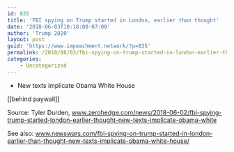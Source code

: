 ```yaml
---
id: 835
title: 'FBI spying on Trump started in London, earlier than thought'
date: '2018-06-03T10:18:00-07:00'
author: 'Trump 2020'
layout: post
guid: 'https://www.impeachment.network/?p=835'
permalink: /2018/06/03/fbi-spying-on-trump-started-in-london-earlier-than-thought/
categories:
    - Uncategorized
---
```


- New texts implicate Obama White House

\[\[behind paywall\]\]

Source: Tyler Durden, www.zerohedge.com/news/2018-06-02/fbi-spying-trump-started-london-earlier-thought-new-texts-implicate-obama-white

See also: www.newswars.com/fbi-spying-on-trump-started-in-london-earlier-than-thought-new-texts-implicate-obama-white-house/